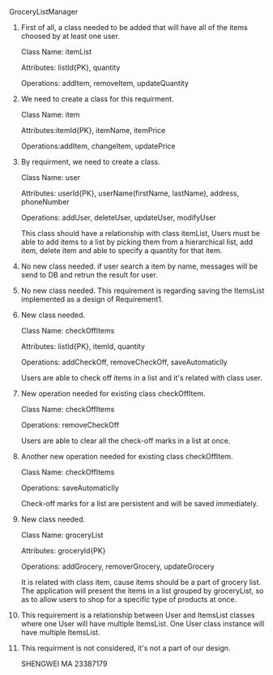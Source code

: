  ​GroceryListManager
​

1. First of all, a class needed to be added that will have all of the items choosed by
   at least one user.
  
   Class Name: itemList
  
   Attributes: listId{PK}, quantity

   Operations: addItem, removeItem, updateQuantity

2. We need to create a class for this requirment.

   Class Name: item

   Attributes:itemId{PK}, itemName, itemPrice

   Operations:addItem, changeItem, updatePrice

3. By requirment, we need to create a class.

   Class Name: user

   Attributes: userId{PK}, userName(firstName, lastName), address, phoneNumber

   Operations: addUser, deleteUser, updateUser, modifyUser

     This class should have a relationship with class itemList, 
   Users must be able to add items to a list by picking them from a hierarchical list,
   add item, delete item and  able to specify a quantity for that item.

4. No new class needed. if user search a item by name, messages will be send to DB and
   retrun the result for user.

5. No new class needed. This requirement is regarding saving the ItemsList implemented as a design of Requirement1.

6. New class needed.

   Class Name: checkOffItems

   Attributes: listId{PK}, itemId, quantity

   Operations: addCheckOff, removeCheckOff, saveAutomaticlly

   Users are able to check off items in a list and it's related with class user.

7. New operation needed for existing class checkOffItem.

   Class Name: checkOffItems

   Operations: removeCheckOff

   Users are able to clear all the check-off marks in a list at once.

8. Another new operation needed for existing class checkOffItem.

   Class Name: checkOffItems

   Operations: saveAutomaticlly

   Check-off marks for a list are persistent and will be saved immediately.

9. New class needed.

   Class Name: groceryList

   Attributes: groceryId{PK}

   Operations: addGrocery, removerGrocery, updateGrocery

     It is related with class item, cause items should be a part of grocery list.
   The application will present the items in a list grouped by groceryList, so as to allow users to
   shop for a specific type of products at once.

10. This requirement is a relationship between User and ItemsList classes where one User will have multiple ItemsList.
    One User class instance will have multiple ItemsList.

11. This requirment is not considered, it's not a part of our design.





    SHENGWEI MA
    23387179
